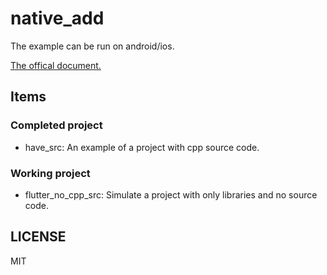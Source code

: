 # native_add

The example can be run on android/ios.

[The offical document.](https://flutter.dev/docs/development/platform-integration/c-interop)

## Items

### Completed project

- have_src: An example of a project with cpp source code.

### Working project

- flutter_no_cpp_src: Simulate a project with only libraries and no source code.

## LICENSE

MIT
